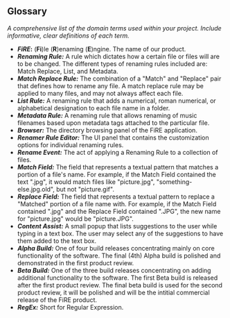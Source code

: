## Glossary ##

_A comprehensive list of the domain terms used within your project. Include informative, clear definitions of each term._

  * **_FiRE_:** (**Fi**)le (**R**)enaming (**E**)ngine. The name of our product.
  * **_Renaming Rule:_** A rule which dictates how a certain file or files will are to be changed.  The different types of renaming rules included are: Match Replace, List, and Metadata.
  * **_Match Replace Rule:_** The combination of a "Match" and "Replace" pair that defines how to rename any file. A match replace rule may be applied to many files, and may not always affect each file.
  * **_List Rule:_** A renaming rule that adds a numerical, roman numerical, or alphabetical designation to each file name in a folder.
  * **_Metadata Rule:_** A renaming rule that allows renaming of music filenames based upon metadata tags attached to the particular file.
  * **_Browser:_** The directory browsing panel of the FiRE application.
  * **_Renamer Rule Editor:_** The UI panel that contains the customization options for individual renaming rules.
  * **_Rename Event:_** The act of applying a Renaming Rule to a collection of files.
  * **_Match Field:_** The field that represents a textual pattern that matches a portion of a file's name. For example, if the Match Field contained the text ".jpg", it would match files like "picture.jpg", "something-else.jpg.old", but not "picture.gif".
  * **_Replace Field:_** The field that represents a textual pattern to replace a "Matched" portion of a file name with. For example, if the Match Field contained ".jpg" and the Replace Field contained ".JPG", the new name for "picture.jpg" would be "picture.JPG".
  * **_Content Assist:_**  A small popup that lists suggestions to the user while typing in a text box. The user may select any of the suggestions to have them added to the text box.
  * **_Alpha Build:_** One of four build releases concentrating mainly on core functionality of the software.  The final (4th) Alpha build is polished and demonstrated in the first product review.
  * **_Beta Build:_** One of the three build releases concentrating on adding additional functionality to the software.  The first Beta build is released after the first product review.  The final beta build is used for the second product review, it will be polished and will be the intitial commercial release of the FiRE product.
  * **_RegEx:_** Short for Regular Expression.